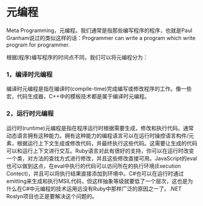 元编程
=====

Meta Programming，元编程。我们通常是指那些编写程序的程序，也就是Paul Granham说过的类似这样的话：Programmer can write a program which write program for programmer.

根据(程序)编写程序的时间点不同，我们可以将元编程分为：

### 1，编译时元编程

编译时元编程是指在编译时(compile-time)完成编写或修改程序的工作。像一些宏，代码生成器，C++中的模板技术都是属于编译时元编程。

### 2，运行时元编程

运行时(runtime)元编程是指在程序运行时根据需要生成，修改和执行代码。通常动态语言拥有这种能力。拥有这种能力的编程语言可以在运行时操控语言构件/元素，根据运行上下文生成或修改代码，并最终执行这些代码。这需要让生成的代码可以和运行上下文进行交互。Ruby语言对此有很好的支持，你可以在运行时改变一个类，对方法的查找方式进行修改，并且这些修改直接可用。JavaScript的eval也可以做到这点，在eval中执行的代码可以访问所在的执行环境(Execution Contect)，并且可以将执行结果直接添加到环境中。C#也可以在运行时通过emitting来生成和执行MSIL代码，但这样抽象等级就要低了一个层次，这也是为什么在C#中元编程的技术运用远没有Ruby中那样广泛的原因之一了。.NET Roslyn项目也正是要解决这个问题的。
